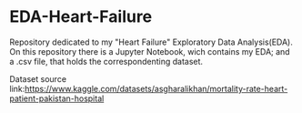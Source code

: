 # EDA-Heart-Failure

Repository dedicated to my "Heart Failure" Exploratory Data Analysis(EDA). On this repository there is a Jupyter Notebook, wich contains my EDA; and a .csv file, that holds the correspondenting dataset.

Dataset source link:https://www.kaggle.com/datasets/asgharalikhan/mortality-rate-heart-patient-pakistan-hospital
